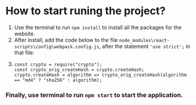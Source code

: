 # How to start runing the project?

1. Use the terminal to run `npm install` to install all the packages for the website.
2. After install, add the code below to the file `node_modules\react-scripts\config\webpack.config.js`, after the statement `'use strict';` in that file:
3. ```
   const crypto = require("crypto");
   const crypto_orig_createHash = crypto.createHash;
   crypto.createHash = algorithm => crypto_orig_createHash(algorithm == "md4" ? "sha256" : algorithm);
   ```

### Finally, use terminal to run `npm start` to start the application.
